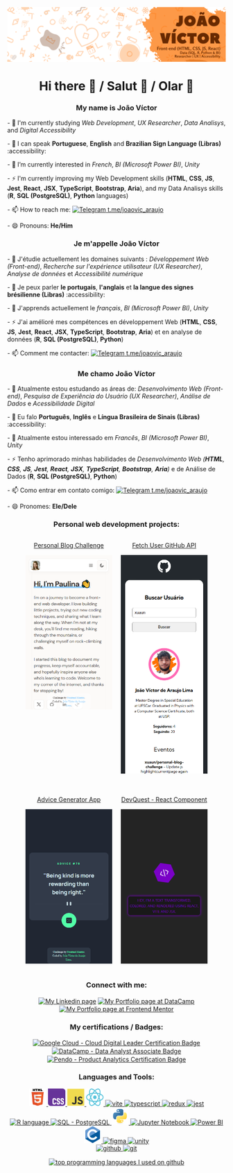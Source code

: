 <img align="center" alt="Joao Victor's banner"  src="./src/img/banner-joao-victor.png" title="João Víctor's banner" />

<h1 align="center">Hi there 👋 / Salut 👋 / Olar 👋</h1>

<h3 align="center">My name is João Víctor</h3>
<p>- 🔭 I'm currently studying <i>Web Development</i>, <i>UX Researcher</i>, <i>Data Analisys</i>, and <i>Digital Accessibility</i> </p>
<p>- 💬 I can speak <b>Portuguese</b>, <b>English</b> and <b>Brazilian Sign Language (Libras)</b> :accessibility: </p>
<p>- 🌱 I’m currently interested in <i>French</i>, <i>BI (Microsoft Power BI)</i>, <i>Unity</i> </p>
<p>- ⚡ I'm currently improving my Web Development skills (<b>HTML</b>, <b>CSS</b>, <b>JS</b>, <b>Jest</b>, <b>React</b>, <b>JSX</b>, <b>TypeScript</b>, <b>Bootstrap</b>, <b>Aria</b>), and my Data Analisys skills (<b>R</b>, <b>SQL (PostgreSQL)</b>, <b>Python</b> languages) </p>
<p>- 📫 How to reach me: <a href="https://t.me/joaovic_araujo"> <img src="https://web.telegram.org/k/assets/img/favicon-16x16.png?v=jw3mK7G9Ry" alt="Telegram"/> t.me/joaovic_araujo </a> </p>
<p>- 😄 Pronouns: <b>He/Him</b> </p>

<h3 align="center">Je m'appelle João Víctor</h3>
<p>- 🔭 J'étudie actuellement les domaines suivants : <i>Développement Web (Front-end)</i>, <i>Recherche sur l'expérience utilisateur (UX Researcher)</i>, <i>Analyse de données</i> et <i>Accessibilité numérique</i> </p>
<p>- 💬 Je peux parler <b>le portugais</b>, <b>l'anglais</b> et <b>la langue des signes brésilienne (Libras)</b> :accessibility: </p>
<p>- 🌱 J'apprends actuellement le <i>français</i>, <i>BI (Microsoft Power BI)</i>, <i>Unity</i> </p>
<p>- ⚡ J'ai amélioré mes compétences en développement Web (<b>HTML</b>, <b>CSS</b>, <b>JS</b>, <b>Jest</b>, <b>React</b>, <b>JSX</b>, <b>TypeScript</b>, <b>Bootstrap</b>, <b>Aria</b>)</i> et en analyse de données (<b>R</b>, <b>SQL (PostgreSQL)</b>, <b>Python</b>) </p>
<p>- 📫 Comment me contacter: <a href="https://t.me/joaovic_araujo"> <img src="https://web.telegram.org/k/assets/img/favicon-16x16.png?v=jw3mK7G9Ry" alt="Telegram"/> t.me/joaovic_araujo </a> </p>

<h3 align="center">Me chamo João Víctor</h3>
<p>- 🔭 Atualmente estou estudando as áreas de: <i>Desenvolvimento Web (Front-end)</i>, <i>Pesquisa de Experiência do Usuário (UX Researcher)</i>, <i>Análise de Dados</i> e <i>Acessibilidade Digital</i> </p>
<p>- 💬 Eu falo <b>Português</b>, <b>Inglês</b> e <b>Língua Brasileira de Sinais (Libras)</b> :accessibility: </p>
<p>- 🌱 Atualmente estou interessado em <i>Francês</i>, <i>BI (Microsoft Power BI)</i>, <i>Unity</i> </p>
<p>- ⚡ Tenho aprimorado minhas habilidades de <i> Desenvolvimento Web (<b>HTML</b>, <b>CSS</b>, <b>JS</b>, <b>Jest</b>, <b>React</b>, <b>JSX</b>, <b>TypeScript</b>, <b>Bootstrap</b>, <b>Aria</b>)</i> e de Análise de Dados (<b>R</b>, <b>SQL (PostgreSQL)</b>, <b>Python</b>) </p>
<p>- 📫 Como entrar em contato comigo: <a href="https://t.me/joaovic_araujo"> <img src="https://web.telegram.org/k/assets/img/favicon-16x16.png?v=jw3mK7G9Ry" alt="Telegram"/> t.me/joaovic_araujo </a> </p>
<p>- 😄 Pronomes: <b>Ele/Dele</b> </p>

<h3 align="center">Personal web development projects:</h3>
<div style="display:flex; flex-wrap: wrap; gap: 20px; justify-content: center">
  <div>
    <p align="center"><a href="https://github.com/xuaun/personal-blog-challenge" target="_blank" align="center"> Personal Blog Challenge </a></p>
    <p align="center">
      <a href="https://github.com/xuaun/personal-blog-challenge" target="_blank"><img src="https://github.com/xuaun/personal-blog-challenge/blob/main/src/design/mobile-screenshot.png?raw=true" alt="Personal Blog Challenge live page" title="Personal Blog Challenge live page" width="200" /></a>
    </p>
  </div>
  <div>
    <p align="center"><a href="https://github.com/xuaun/fetch-user-GitHub-API/" target="_blank" align="center"> Fetch User GitHub API </a></p>
    <p align="center">
      <a href="https://github.com/xuaun/fetch-user-GitHub-API/" target="_blank"><img src="https://github.com/xuaun/fetch-user-GitHub-API/blob/main/src/design/mobile-screenshot.png?raw=true" alt="Search GitHub User with API live page" title="Search GitHub User with API live page" width="200" /></a>
    </p>
  </div>
  <div>
    <p align="center"><a href="https://github.com/xuaun/advice-generator-app" target="_blank" align="center"> Advice Generator App </a></p>
    <p align="center">
      <a href="https://github.com/xuaun/advice-generator-app" target="_blank"><img src="https://github.com/xuaun/advice-generator-app/blob/main/src/design/mobile-screenshot.png?raw=true" alt="Advice Generator App live page" title="Advice Generator App live page" width="200" /></a>
    </p>
  </div>
  <div>
    <p align="center"><a href="https://github.com/xuaun/DevQuest-React-Base" target="_blank" align="center"> DevQuest - React Component </a></p>
    <p align="center">
      <a href="https://github.com/xuaun/DevQuest-React-Base" target="_blank"><img src="https://github.com/xuaun/DevQuest-React-Base/blob/main/src/design/mobile-screenshot.png?raw=true" alt="React Component live page" title="React Component live page" width="200" /></a>
    </p>
  </div>
</div>

<h3 align="center">Connect with me:</h3>
<p align="center">
  <a href="https://linkedin.com/in/joao-victor-araujo-lima" target="_blank"><img align="center" src="https://raw.githubusercontent.com/rahuldkjain/github-profile-readme-generator/master/src/images/icons/Social/linked-in-alt.svg" alt="My Linkedin page" title="Linkedin" height="30" width="30" /></a>
  <a href="https://www.datacamp.com/portfolio/joaovictor-ne" target="_blank"><img align="center" src="https://avatars.githubusercontent.com/u/6276968?v=4" alt="My Portfolio page at DataCamp" title="Portfolio at DataCamp" height="30" width="30" /></a>
  <a href="https://www.frontendmentor.io/profile/xuaun" target="_blank"><img align="center" src="https://raw.githubusercontent.com/frontendmentorio/four-card-feature-section/refs/heads/master/images/favicon-32x32.png" alt="My Portfolio page at Frontend Mentor" title="Portfolio at Frontend Mentor" height="30" width="30" /></a>
</p>

<h3 align="center">My certifications / Badges:</h3>
<p align="center">
  <a href="https://www.credly.com/badges/cf49b199-627d-430c-9e46-ac62e7fc1b03/linked_in?t=sfi3rv" target="blank"><img align="center" src="https://images.credly.com/size/340x340/images/44994cda-b5b0-44cb-9a6d-d29b57163073/image.png" alt="Google Cloud - Cloud Digital Leader Certification Badge" title="Cloud Digital Leader Certification Badge" height="60" width="60" /></a>
  <a href="https://www.datacamp.com/certificate/DAA0014709030431" target="blank"><img align="center" src="https://media.datacamp.com/legacy/Certification/Badges%202024/outline/DA_Associate_-_badge_with_outline.png" alt="DataCamp - Data Analyst Associate Badge" title="Data Analyst Associate Badge" height="100" width="90" /></a>
  <a href="https://www.credly.com/badges/74c74344-d92e-4849-9d39-65cd5eea1ad6" target="blank"><img align="center" src="https://images.credly.com/size/340x340/images/83691e1f-fddf-45ce-b6a2-a28529838223/image.png" alt="Pendo - Product Analytics Certification Badge" title="Product Analytics Certification Badge" height="60" width="60" /></a>
</p>

<h3 align="center">Languages and Tools:</h3>
<p align="center"> 
  <a href="https://www.w3.org/html/" target="_blank" rel="noreferrer"> <img src="https://raw.githubusercontent.com/devicons/devicon/master/icons/html5/html5-original-wordmark.svg" alt="html5" title="HTML5" width="40" height="40"/> </a>
  <a href="https://www.w3schools.com/css/" target="_blank" rel="noreferrer"> <img src="https://raw.githubusercontent.com/CSS-Next/logo.css/48f24dccd4e169118d17bab998c3d276e95167df/css.svg" alt="css3" title="CSS3" width="40" height="40"/> </a>
  <a href="https://developer.mozilla.org/en-US/docs/Web/JavaScript" target="_blank" rel="noreferrer"> <img src="https://raw.githubusercontent.com/devicons/devicon/master/icons/javascript/javascript-original.svg" alt="javascript" title="JavaScript" width="40" height="40"/> </a>
  <a href="https://react.dev/" target="_blank" rel="noreferrer"> <img src="./src/img/logo_dark.svg" alt="react" title="React" width="40" height="40"/> </a>
  <a href="https://vite.dev/" target="_blank" rel="noreferrer"> <img src="https://vite.dev/logo.svg" alt="vite" title="Vite" width="40" height="40"/> </a>
  <a href="https://www.typescriptlang.org/" target="_blank" rel="noreferrer"> <img src="https://cdn.jsdelivr.net/gh/devicons/devicon@latest/icons/typescript/typescript-original.svg" alt="typescript" title="TypeScript" width="40" height="40"/> </a>
  <a href="https://redux.js.org/" target="_blank" rel="noreferrer"> <img src="https://redux.js.org/img/redux.svg" alt="redux" title="Redux" width="40" height="40"/> </a>
  <a href="https://jestjs.io/" target="_blank" rel="noreferrer"> <img src="https://icon.icepanel.io/Technology/svg/Jest.svg" alt="jest" title="Jest" width="40" height="40"/> </a>
  <br />
  <a href="https://www.r-project.org/"> <img src="https://www.r-project.org/logo/Rlogo.png" alt="R language" title="R language" width="40" height="40"/> </a>
  <a href="https://www.postgresql.org/"> <img src="https://www.postgresql.org/media/img/about/press/elephant.png" alt="SQL - PostgreSQL" title="SQL - PostgreSQL" width="40" height="40"/> </a>
  <a href="https://www.python.org" target="_blank" rel="noreferrer"> <img src="https://raw.githubusercontent.com/devicons/devicon/master/icons/python/python-original.svg" alt="python" title="Python" width="40" height="40"/> </a>
  <a href="https://jupyter.org/" target="_blank" rel="noreferrer"> <img src="https://jupyter.org/assets/homepage/main-logo.svg" alt="Jupyter Notebook" title="Jupyter Notebook" width="40" height="40"/> </a> 
  <a href="https://www.microsoft.com/pt-br/power-platform/products/power-bi" target="_blank" rel="noreferrer"> <img src="https://raw.githubusercontent.com/microsoft/PowerBI-Icons/24f1db8bdfab951c25db591772140d2f4ec5bc1e/SVG/Power-BI.svg" alt="Power BI" title="Power BI" width="40" height="40"/> </a> 
  <br />
  <a href="https://www.cprogramming.com/" target="_blank" rel="noreferrer"> <img src="https://raw.githubusercontent.com/devicons/devicon/master/icons/c/c-original.svg" alt="c" title="C language" width="40" height="40"/> </a>   
  <a href="https://www.figma.com/" target="_blank" rel="noreferrer"> <img src="https://www.vectorlogo.zone/logos/figma/figma-icon.svg" alt="figma" title="Figma" width="40" height="40"/> </a>
  <a href="https://unity.com/" target="_blank" rel="noreferrer"> <img src="https://www.vectorlogo.zone/logos/unity3d/unity3d-icon.svg" alt="unity" title="Unity" width="40" height="40"/> </a>
  <br />
  <a href="https://github.com/" target="_blank" rel="noreferrer"> <img src="https://github.githubassets.com/assets/GitHub-Mark-ea2971cee799.png" alt="github" title="GitHub" width="40" height="40"/> </a>   
  <a href="https://git-scm.com/" target="_blank" rel="noreferrer"> <img src="https://cdn.jsdelivr.net/gh/devicons/devicon@latest/icons/git/git-original.svg" alt="git" title="Git" width="40" height="40"/> </a>
</p>

<p align="center">
  <a href="https://github.com/xuaun">
   <img align="center" height="180em" src="https://github-readme-stats.vercel.app/api/top-langs?username=xuaun&show_icons=true&locale=en&layout=compact&theme=codeSTACKr" alt="top programming languages ​​I used on github" title="Top Programming Languages"/>
  <!-- </br><img height="180em" src="https://github-readme-stats.vercel.app/api?username=xuaun&show_icons=true&theme=codeSTACKr&include_all_commits=true&count_private=false" alt="Some of João's statuses on GitHub" title="Statuses on GitHub"/></a> -->
</p>

<!--
**xuaun/xuaun** is a ✨ _special_ ✨ repository because its `README.md` (this file) appears on your GitHub profile.
-->
